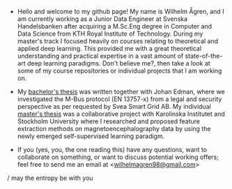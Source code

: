 - Hello and welcome to my github page! My name is Wilhelm Ågren, and I am currently working as a Junior Data Engineer at Svenska Handelsbanken after acquiring a M.Sc.Eng degree in Computer and Data Science from KTH Royal Institute of Technology. During my master's track I focused heavily on courses relating to theoretical and applied deep learning. This provided me with a great theoretical understanding and practical expertise in a vast amount of state-of-the-art deep learning paradigms. Don't believe me?, then take a look at some of my course repositories or individual projects that I am working on. 

- My [bachelor's thesis](https://kth.diva-portal.org/smash/record.jsf?dswid=-2906&pid=diva2%3A1450578&c=4&searchType=SIMPLE&language=en&query=wilhelm+%C3%A5gren&af=%5B%5D&aq=%5B%5B%5D%5D&aq2=%5B%5B%5D%5D&aqe=%5B%5D&noOfRows=50&sortOrder=author_sort_asc&sortOrder2=title_sort_asc&onlyFullText=false&sf=all) was written together with Johan Edman, where we investigated the M-Bus protocol (EN 13757-x) from a legal and security perspective as per requested by Svea Smart Grid AB. My individual [master's thesis](https://github.com/willeagren/willeagren) was a collaborative project with Karolinska Institutet and Stockholm University where I researched and proposed feature extraction methods on magnetoencephalography data by using the newly emerged self-supervised learning paradigm.

- If you (yes, you, the one reading this) have any questions, want to collaborate on something, or want to discuss potential working offers; feel free to send me an email at  \<wilhelmagren98@gmail.com\>

/ may the entropy be with you
